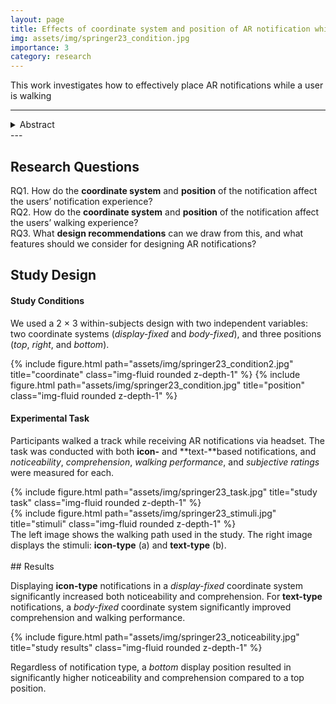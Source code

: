 ```yaml
---
layout: page
title: Effects of coordinate system and position of AR notification while walking (Springer VR ’23)
img: assets/img/springer23_condition.jpg
importance: 3
category: research
---
```


This work investigates how to effectively place AR notifications while a user is walking

---
<details><summary>Abstract</summary>
    Augmented reality (AR) head-mounted displays (HMDs) allow users to easily receive notifications while participating other tasks by projecting information directly in their field of view. Although HMDs offer such benefits in displaying notifications, there is insufficient research on the effective placement of AR notifications when the user is walking. For this, we conducted two studies based on different types of AR information to identify how the users perceive and understand the AR notifications according to placement while walking. We compared two different coordinate systems (<i>display-fixed</i> and <i>body-fixed</i>) and three different positions (<i>top</i>, <i>right</i>, and <i>bottom</i>) for icon-type and text-type notifications. The results indicated that using a <i>display-fixed</i> coordinate system for icon-type notifications yields significantly higher noticeability and comprehension. In contrast, using a <i>body-fixed</i> coordinate system for text-type notifications significantly improved comprehension and walking performance. Regarding the position of notifications, the <i>bottom</i> position resulted in a significantly higher noticeability and comprehension for both icon- and text-type notifications compared to the *top*. Based on these results, we draw some recommendations for the future design of notifications in AR HMDs.
</details>
---

## Research Questions

RQ1. How do the **coordinate system** and **position** of the notification affect the users’ notification experience?  
RQ2. How do the **coordinate system** and **position** of the notification affect the users’ walking experience?  
RQ3. What **design recommendations** can we draw from this, and what features should we consider for designing AR notifications?
<br>

## Study Design

#### Study Conditions

We used a 2 × 3 within-subjects design with two independent variables: two coordinate systems (_display-fixed_ and _body-fixed_), and three positions (_top_, _right_, and _bottom_).

<div class="row">
    <div class="col-sm mt-3 mt-md-0">
        {% include figure.html path="assets/img/springer23_condition2.jpg" title="coordinate" class="img-fluid rounded z-depth-1" %}
        {% include figure.html path="assets/img/springer23_condition.jpg" title="position" class="img-fluid rounded z-depth-1" %}
    </div>
</div>


#### Experimental Task

Participants walked a track while receiving AR notifications via headset. The task was conducted with both **icon-** and **text-**based notifications, and _noticeability_, _comprehension_, _walking performance_, and _subjective ratings_ were measured for each.

<div class="row justify-content-sm-center">
    <div class="col-sm-5 mt-3 mt-md-0">
        {% include figure.html path="assets/img/springer23_task.jpg" title="study task" class="img-fluid rounded z-depth-1" %}
    </div>
    <div class="col-sm-7 mt-3 mt-md-0">
        {% include figure.html path="assets/img/springer23_stimuli.jpg" title="stimuli" class="img-fluid rounded z-depth-1" %}
    </div>
</div>
<div class="caption">
    The left image shows the walking path used in the study. The right image displays the stimuli: <b>icon-type</b> (a) and <b>text-type</b> (b).
</div>
<br>
## Results

Displaying **icon-type** notifications in a _display-fixed_ coordinate system significantly increased both noticeability and comprehension.
For **text-type** notifications, a _body-fixed_ coordinate system significantly improved comprehension and walking performance.

<div class="row">
    <div class="col-sm mt-3 mt-md-0">
        {% include figure.html path="assets/img/springer23_noticeability.jpg" title="study results" class="img-fluid rounded z-depth-1" %}
    </div>
</div>

Regardless of notification type, a _bottom_ display position resulted in significantly higher noticeability and comprehension compared to a top position.
